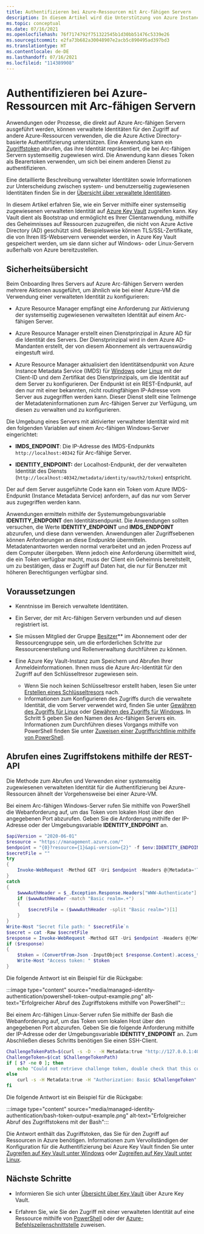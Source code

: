```yaml
---
title: Authentifizieren bei Azure-Ressourcen mit Arc-fähigen Servern
description: In diesem Artikel wird die Unterstützung von Azure Instance Metadata Service für Arc-fähige Server beschrieben und wie Sie sich bei Azure-Ressourcen und lokal mithilfe eines Geheimnisses authentifizieren können.
ms.topic: conceptual
ms.date: 07/16/2021
ms.openlocfilehash: 76f7174792f751322545b1d30bb51476c5339e26
ms.sourcegitcommit: e2fa73b682a30048907e2acb5c890495ad397bd3
ms.translationtype: HT
ms.contentlocale: de-DE
ms.lasthandoff: 07/16/2021
ms.locfileid: "114389908"
---
```

# <a name="authenticate-against-azure-resources-with-arc-enabled-servers"></a>Authentifizieren bei Azure-Ressourcen mit Arc-fähigen Servern

Anwendungen oder Prozesse, die direkt auf Azure Arc-fähigen Servern ausgeführt werden, können verwaltete Identitäten für den Zugriff auf andere Azure-Ressourcen verwenden, die die Azure Active Directory-basierte Authentifizierung unterstützen. Eine Anwendung kann ein [Zugriffstoken](../../active-directory/develop/developer-glossary.md#access-token) abrufen, das ihre Identität repräsentiert, die bei Arc-fähigen Servern systemseitig zugewiesen wird. Die Anwendung kann dieses Token als Bearertoken verwenden, um sich bei einem anderen Dienst zu authentifizieren.

Eine detaillierte Beschreibung verwalteter Identitäten sowie Informationen zur Unterscheidung zwischen system- und benutzerseitig zugewiesenen Identitäten finden Sie in der [Übersicht über verwaltete Identitäten](../../active-directory/managed-identities-azure-resources/overview.md).

In diesem Artikel erfahren Sie, wie ein Server mithilfe einer systemseitig zugewiesenen verwalteten Identität auf [Azure Key Vault](../../key-vault/general/overview.md) zugreifen kann. Key Vault dient als Bootstrap und ermöglicht es Ihrer Clientanwendung, mithilfe des Geheimnisses auf Ressourcen zuzugreifen, die nicht von Azure Active Directory (AD) geschützt sind. Beispielsweise können TLS/SSL-Zertifikate, die von Ihren IIS-Webservern verwendet werden, in Azure Key Vault gespeichert werden, um sie dann sicher auf Windows- oder Linux-Servern außerhalb von Azure bereitzustellen.

## <a name="security-overview"></a>Sicherheitsübersicht

Beim Onboarding Ihres Servers auf Azure Arc-fähigen Servern werden mehrere Aktionen ausgeführt, um ähnlich wie bei einer Azure-VM die Verwendung einer verwalteten Identität zu konfigurieren:

- Azure Resource Manager empfängt eine Anforderung zur Aktivierung der systemseitig zugewiesenen verwalteten Identität auf einem Arc-fähigen Server.

- Azure Resource Manager erstellt einen Dienstprinzipal in Azure AD für die Identität des Servers. Der Dienstprinzipal wird in dem Azure AD-Mandanten erstellt, der von diesem Abonnement als vertrauenswürdig eingestuft wird.

- Azure Resource Manager aktualisiert den Identitätsendpunkt von Azure Instance Metadata Service (IMDS) für [Windows](../../virtual-machines/windows/instance-metadata-service.md) oder [Linux](../../virtual-machines/linux/instance-metadata-service.md) mit der Client-ID und dem Zertifikat des Dienstprinzipals, um die Identität auf dem Server zu konfigurieren. Der Endpunkt ist ein REST-Endpunkt, auf den nur mit einer bekannten, nicht routingfähigen IP-Adresse vom Server aus zugegriffen werden kann. Dieser Dienst stellt eine Teilmenge der Metadateninformationen zum Arc-fähigen Server zur Verfügung, um diesen zu verwalten und zu konfigurieren.

Die Umgebung eines Servers mit aktivierter verwalteter Identität wird mit den folgenden Variablen auf einem Arc-fähigen Windows-Server eingerichtet:

- **IMDS_ENDPOINT**: Die IP-Adresse des IMDS-Endpunkts `http://localhost:40342` für Arc-fähige Server.

- **IDENTITY_ENDPOINT:** der Localhost-Endpunkt, der der verwalteten Identität des Diensts (`http://localhost:40342/metadata/identity/oauth2/token`) entspricht.

Der auf dem Server ausgeführte Code kann ein Token vom Azure IMDS-Endpunkt (Instance Metadata Service) anfordern, auf das nur vom Server aus zugegriffen werden kann.

Anwendungen ermitteln mithilfe der Systemumgebungsvariable **IDENTITY_ENDPOINT** den Identitätsendpunkt. Die Anwendungen sollten versuchen, die Werte **IDENTITY_ENDPOINT** und **IMDS_ENDPOINT** abzurufen, und diese dann verwenden. Anwendungen aller Zugriffsebenen können Anforderungen an diese Endpunkte übermitteln. Metadatenantworten werden normal verarbeitet und an jeden Prozess auf dem Computer übergeben. Wenn jedoch eine Anforderung übermittelt wird, die ein Token verfügbar macht, muss der Client ein Geheimnis bereitstellt, um zu bestätigen, dass er Zugriff auf Daten hat, die nur für Benutzer mit höheren Berechtigungen verfügbar sind.

## <a name="prerequisites"></a>Voraussetzungen

- Kenntnisse im Bereich verwaltete Identitäten.
- Ein Server, der mit Arc-fähigen Servern verbunden und auf diesen registriert ist.
- Sie müssen Mitglied der Gruppe [Besitzer](../../role-based-access-control/built-in-roles.md#owner)** im Abonnement oder der Ressourcengruppe sein, um die erforderlichen Schritte zur Ressourcenerstellung und Rollenverwaltung durchführen zu können.
- Eine Azure Key Vault-Instanz zum Speichern und Abrufen Ihrer Anmeldeinformationen. Ihnen muss die Azure Arc-Identität für den Zugriff auf den Schlüsseltresor zugewiesen sein.

    - Wenn Sie noch keinen Schlüsseltresor erstellt haben, lesen Sie unter [Erstellen eines Schlüsseltresors](../../active-directory/managed-identities-azure-resources/tutorial-windows-vm-access-nonaad.md#create-a-key-vault-) nach.
    - Informationen zum Konfigurieren des Zugriffs durch die verwaltete Identität, die vom Server verwendet wird, finden Sie unter [Gewähren des Zugriffs für Linux](../../active-directory/managed-identities-azure-resources/tutorial-linux-vm-access-nonaad.md#grant-access) oder [Gewähren des Zugriffs für Windows](../../active-directory/managed-identities-azure-resources/tutorial-windows-vm-access-nonaad.md#grant-access). In Schritt 5 geben Sie den Namen des Arc-fähigen Servers ein. Informationen zum Durchführen dieses Vorgangs mithilfe von PowerShell finden Sie unter [Zuweisen einer Zugriffsrichtlinie mithilfe von PowerShell](../../key-vault/general/assign-access-policy-powershell.md).

## <a name="acquiring-an-access-token-using-rest-api"></a>Abrufen eines Zugriffstokens mithilfe der REST-API

Die Methode zum Abrufen und Verwenden einer systemseitig zugewiesenen verwalteten Identität für die Authentifizierung bei Azure-Ressourcen ähnelt der Vorgehensweise bei einer Azure-VM.

Bei einem Arc-fähigen Windows-Server rufen Sie mithilfe von PowerShell die Webanforderung auf, um das Token vom lokalen Host über den angegebenen Port abzurufen. Geben Sie die Anforderung mithilfe der IP-Adresse oder der Umgebungsvariable **IDENTITY_ENDPOINT** an.

```powershell
$apiVersion = "2020-06-01"
$resource = "https://management.azure.com/"
$endpoint = "{0}?resource={1}&api-version={2}" -f $env:IDENTITY_ENDPOINT,$resource,$apiVersion
$secretFile = ""
try
{
    Invoke-WebRequest -Method GET -Uri $endpoint -Headers @{Metadata='True'} -UseBasicParsing
}
catch
{
    $wwwAuthHeader = $_.Exception.Response.Headers["WWW-Authenticate"]
    if ($wwwAuthHeader -match "Basic realm=.+")
    {
        $secretFile = ($wwwAuthHeader -split "Basic realm=")[1]
    }
}
Write-Host "Secret file path: " $secretFile`n
$secret = cat -Raw $secretFile
$response = Invoke-WebRequest -Method GET -Uri $endpoint -Headers @{Metadata='True'; Authorization="Basic $secret"} -UseBasicParsing
if ($response)
{
    $token = (ConvertFrom-Json -InputObject $response.Content).access_token
    Write-Host "Access token: " $token
}
```

Die folgende Antwort ist ein Beispiel für die Rückgabe:

:::image type="content" source="media/managed-identity-authentication/powershell-token-output-example.png" alt-text="Erfolgreicher Abruf des Zugriffstokens mithilfe von PowerShell":::

Bei einem Arc-fähigen Linux-Server rufen Sie mithilfe der Bash die Webanforderung auf, um das Token vom lokalen Host über den angegebenen Port abzurufen. Geben Sie die folgende Anforderung mithilfe der IP-Adresse oder der Umgebungsvariable **IDENTITY_ENDPOINT** an. Zum Abschließen dieses Schritts benötigen Sie einen SSH-Client.

```bash
ChallengeTokenPath=$(curl -s -D - -H Metadata:true "http://127.0.0.1:40342/metadata/identity/oauth2/token?api-version=2019-11-01&resource=https%3A%2F%2Fmanagement.azure.com" | grep Www-Authenticate | cut -d "=" -f 2 | tr -d "[:cntrl:]")
ChallengeToken=$(cat $ChallengeTokenPath)
if [ $? -ne 0 ]; then
    echo "Could not retrieve challenge token, double check that this command is run with root privileges."
else
    curl -s -H Metadata:true -H "Authorization: Basic $ChallengeToken" "http://127.0.0.1:40342/metadata/identity/oauth2/token?api-version=2019-11-01&resource=https%3A%2F%2Fmanagement.azure.com"
fi
```

Die folgende Antwort ist ein Beispiel für die Rückgabe:

:::image type="content" source="media/managed-identity-authentication/bash-token-output-example.png" alt-text="Erfolgreicher Abruf des Zugriffstokens mit der Bash":::

Die Antwort enthält das Zugriffstoken, das Sie für den Zugriff auf Ressourcen in Azure benötigen. Informationen zum Vervollständigen der Konfiguration für die Authentifizierung bei Azure Key Vault finden Sie unter [Zugreifen auf Key Vault unter Windows](../../active-directory/managed-identities-azure-resources/tutorial-windows-vm-access-nonaad.md#access-data) oder [Zugreifen auf Key Vault unter Linux](../../active-directory/managed-identities-azure-resources/tutorial-linux-vm-access-nonaad.md#access-data).

## <a name="next-steps"></a>Nächste Schritte

- Informieren Sie sich unter [Übersicht über Key Vault](../../key-vault/general/overview.md) über Azure Key Vault.

- Erfahren Sie, wie Sie den Zugriff mit einer verwalteten Identität auf eine Ressource mithilfe von [PowerShell](../../active-directory/managed-identities-azure-resources/howto-assign-access-powershell.md) oder der [Azure-Befehlszeilenschnittstelle](../../active-directory/managed-identities-azure-resources/howto-assign-access-cli.md) zuweisen.